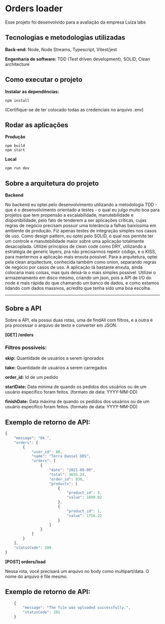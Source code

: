 # Orders loader

Esse projeto foi desenvolvido para a avaliação da empresa Luiza labs

## Tecnologias e metodologias utilizadas

**Back-end:** Node, Node Streams, Typescript, Vitest/jest

**Engenharia de software:** TDD (Test driven development), SOLID, Clean architecture

## Como executar o projeto

**Instalar as dependências:**

```console
npm install
```

(Certifique-se de ter colocado todas as credenciais no arquivo .env)

## Rodar as aplicações

**Produção**

```console
npm build
npm start
```

**Local**

```console
npm run dev
```

## Sobre a arquitetura do projeto

**Backend**

No backend eu optei pelo desenvolvimento utilizando a metodologia TDD - que é o desenvolvimento orientado a testes - o qual eu julgo
muito boa para projetos que tem propensão a escalabilidade, manutebilidade e disponibilidade, pelo fato de tenderem a ser aplicações críticas, cujas regras de negócio precisam possuir uma tolerância a falhas baixíssima em ambiente de produção. Fiz apenas testes de integração simples nos casos de uso. Como design pattern, eu optei pelo SOLID, o qual nos permite ter um controle e manutebilidade maior sobre uma aplicação totalmente desacoplada. Utilizei princípios de clean code como DRY, utilizando a estratégia de generic layers, pra não precisarmos repetir código, e o KISS, para mantermos a aplicação mais enxuta possível. Para a arquitetura, optei pela clean arquitecture, conhecida também como onion, separando regras de negócio por casos de uso. A aplicação tá bastante enxuta, ainda colocaria mais coisas, mas quis deixá-la o mais simples possível. Utilizei o armazenamento em disco mesmo, criando um json, pois a API de I/O do node é mais rápida do que chamando um banco de dados, e como estamos lidando com dados massivos, acredito que tenha sido uma boa escolha.

---

## Sobre a API

Sobre a API, ela possui duas rotas, uma de findAll com filtros, e a outra é pra processar o arquivo de texto e converter em JSON.

**[GET] /orders**

### Filtros possíveis:

**skip:** Quantidade de usuários a serem ignorados

**take:** Quantidade de usuários a serem carregados

**order_id:** Id de um pedido

**startDate:** Data mínima de quando os pedidos dos usuários ou de um usuário específico foram feitos. (formato de data: YYYY-MM-DD)

**finishDate:** Data máxima de quando os pedidos dos usuários ou de um usuário específico foram feitos. (formato de data: YYYY-MM-DD)

## Exemplo de retorno de API:

```javascript
{
    "message": "Ok.",
	"orders": [
		{
			"user_id": 88,
			"name": "Terra Daniel DDS",
			"orders": [
				{
					"date": "2021-09-09",
					"total": 3655.24,
					"order_id": 836,
					"products": [
						{
							"product_id": 3,
							"value": 1899.02
						},
						{
							"product_id": 1,
							"value": 1756.22
						}
					]
				}
            ]
        }
    ],
    "statusCode": 200
}

```

**[POST] orders/load**

Nessa rota, você precisará um arquivo no body como multipart/data.
O nome do arquivo é file mesmo.

## Exemplo de retorno de API:

```javascript
    {
	    "message": "The file was uploaded successfully.",
	    "statusCode": 201
    }
```
